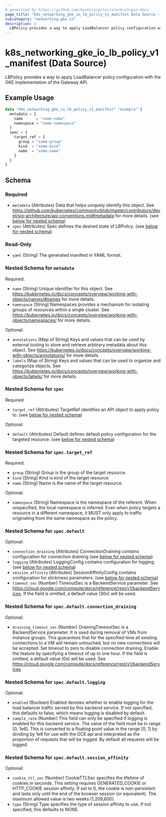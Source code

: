 ```yaml
---
# generated by https://github.com/hashicorp/terraform-plugin-docs
page_title: "k8s_networking_gke_io_lb_policy_v1_manifest Data Source - terraform-provider-k8s"
subcategory: "networking.gke.io"
description: |-
  LBPolicy provides a way to apply LoadBalancer policy configuration with the GKE implementation of the Gateway API.
---
```


# k8s_networking_gke_io_lb_policy_v1_manifest (Data Source)

LBPolicy provides a way to apply LoadBalancer policy configuration with the GKE implementation of the Gateway API.

## Example Usage

```terraform
data "k8s_networking_gke_io_lb_policy_v1_manifest" "example" {
  metadata = {
    name      = "some-name"
    namespace = "some-namespace"
  }
  spec = {
    target_ref = {
      group = "some-group"
      kind  = "some-kind"
      name  = "some-name"
    }
  }
}
```

<!-- schema generated by tfplugindocs -->
## Schema

### Required

- `metadata` (Attributes) Data that helps uniquely identify this object. See https://github.com/kubernetes/community/blob/master/contributors/devel/sig-architecture/api-conventions.md#metadata for more details. (see [below for nested schema](#nestedatt--metadata))
- `spec` (Attributes) Spec defines the desired state of LBPolicy. (see [below for nested schema](#nestedatt--spec))

### Read-Only

- `yaml` (String) The generated manifest in YAML format.

<a id="nestedatt--metadata"></a>
### Nested Schema for `metadata`

Required:

- `name` (String) Unique identifier for this object. See https://kubernetes.io/docs/concepts/overview/working-with-objects/names/#names for more details.
- `namespace` (String) Namespaces provides a mechanism for isolating groups of resources within a single cluster. See https://kubernetes.io/docs/concepts/overview/working-with-objects/namespaces/ for more details.

Optional:

- `annotations` (Map of String) Keys and values that can be used by external tooling to store and retrieve arbitrary metadata about this object. See https://kubernetes.io/docs/concepts/overview/working-with-objects/annotations/ for more details.
- `labels` (Map of String) Keys and values that can be used to organize and categorize objects. See https://kubernetes.io/docs/concepts/overview/working-with-objects/labels/ for more details.


<a id="nestedatt--spec"></a>
### Nested Schema for `spec`

Required:

- `target_ref` (Attributes) TargetRef identifies an API object to apply policy to. (see [below for nested schema](#nestedatt--spec--target_ref))

Optional:

- `default` (Attributes) Default defines default policy configuration for the targeted resource. (see [below for nested schema](#nestedatt--spec--default))

<a id="nestedatt--spec--target_ref"></a>
### Nested Schema for `spec.target_ref`

Required:

- `group` (String) Group is the group of the target resource.
- `kind` (String) Kind is kind of the target resource.
- `name` (String) Name is the name of the target resource.

Optional:

- `namespace` (String) Namespace is the namespace of the referent. When unspecified, the local namespace is inferred. Even when policy targets a resource in a different namespace, it MUST only apply to traffic originating from the same namespace as the policy.


<a id="nestedatt--spec--default"></a>
### Nested Schema for `spec.default`

Optional:

- `connection_draining` (Attributes) ConnectionDraining contains configuration for connection draining (see [below for nested schema](#nestedatt--spec--default--connection_draining))
- `logging` (Attributes) LoggingConfig contains configuration for logging. (see [below for nested schema](#nestedatt--spec--default--logging))
- `session_affinity` (Attributes) SessionAffinityConfig contains configuration for stickiness parameters. (see [below for nested schema](#nestedatt--spec--default--session_affinity))
- `timeout_sec` (Number) TimeoutSec is a BackendService parameter. See https://cloud.google.com/compute/docs/reference/rest/v1/backendServices. If the field is omitted, a default value (30s) will be used.

<a id="nestedatt--spec--default--connection_draining"></a>
### Nested Schema for `spec.default.connection_draining`

Optional:

- `draining_timeout_sec` (Number) DrainingTimeoutSec is a BackendService parameter. It is used during removal of VMs from instance groups. This guarantees that for the specified time all existing connections to a VM will remain untouched, but no new connections will be accepted. Set timeout to zero to disable connection draining. Enable the feature by specifying a timeout of up to one hour. If the field is omitted, a default value (0s) will be used. See https://cloud.google.com/compute/docs/reference/rest/v1/backendServices


<a id="nestedatt--spec--default--logging"></a>
### Nested Schema for `spec.default.logging`

Optional:

- `enabled` (Boolean) Enabled denotes whether to enable logging for the load balancer traffic served by this backend service. If not specified, this defaults to false, which means logging is disabled by default.
- `sample_rate` (Number) This field can only be specified if logging is enabled for this backend service. The value of the field must be in range [0, 1e6]. This is converted to a floating point value in the range [0, 1] by dividing by 1e6 for use with the GCE api and interpreted as the proportion of requests that will be logged. By default all requests will be logged.


<a id="nestedatt--spec--default--session_affinity"></a>
### Nested Schema for `spec.default.session_affinity`

Optional:

- `cookie_ttl_sec` (Number) CookieTTLSec specifies the lifetime of cookies in seconds. This setting requires GENERATED_COOKIE or HTTP_COOKIE session affinity. If set to 0, the cookie is non-persistent and lasts only until the end of the browser session (or equivalent). The maximum allowed value is two weeks (1,209,600).
- `type` (String) Type specifies the type of session affinity to use. If not specified, this defaults to NONE.
